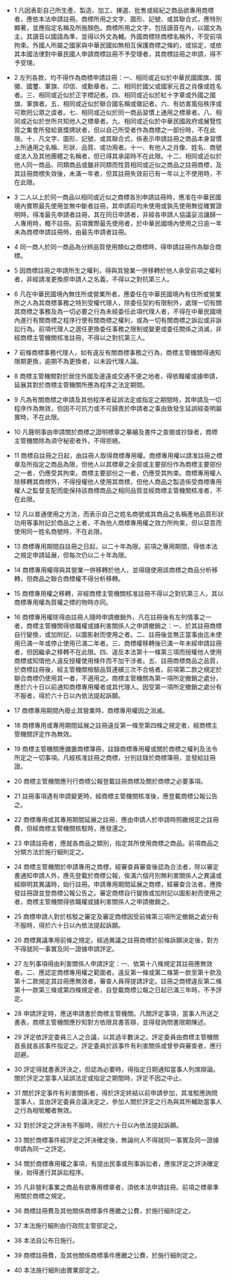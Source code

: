 * 1 凡因表彰自己所生產、製造、加工、揀選、批售或經紀之商品欲專用商標者，應依本法申請註冊。商標所用之文字、圖形、記號、或其聯合式，應特別顯著，並應指定名稱及所施顏色。商標所用之文字，包括讀音在內，以國文為主，其讀音以國語為準，並得以外文為輔。外國商標除商標名稱外，不受前項拘束。外國人所屬之國家與中華民國如無相互保護商標之條約，或協定，或依其本國法律對中華民國人申請商標註冊不予受理者，其商標註冊之申請，得不予受理。

* 2 左列各款，均不得作為商標申請註冊：一、相同或近似於中華民國國旗、國徽、國璽、軍旗、印信、或勳章者。二、相同於國父或國家元首之肖像或姓名者。三、相同或近似於正字標記者。四、相同或近似於紅十字章或外國之國旗、軍旗者。五、相同或近似於聯合國名稱或徽記者。六、有妨害風俗秩序或可欺罔公眾之虞者。七、相同或近似於同一商品習慣上通用之標章者。八、相同或近似於世所共知他人之標章者。九、相同或近似於中華民國政府或展覽性質之集會所發給褒獎牌狀者，但以自己所受者作為商標之一部份時，不在此限。十、凡文字、圖形、記號、或其聯合式，係表示申請註冊之商品本身習慣上所通用之名稱、形狀、品質、或功用者。十一、有他人之肖像、姓名、商號或法人及其他團體之名稱者，但已得其承諾時不在此限。十二、相同或近似於他人同一商品、同類商品或雖非同類而性質相同或近似之商品之註冊商標，及其註冊商標失效後，未滿一年者，但其註冊失效前已有一年以上不使用時，不在此限。

* 3 二人以上於同一商品以相同或近似之商標各別申請註冊時，應准在中華民國境內實際最先使用並無中斷者註冊，其申請前均未使用或孰先使用無從確實證明時，得准最先申請者註冊，其在同日申請者，非經各申請人協議妥洽讓歸一人專用時，概不註冊。前項實際最先使用者，於中華民國境內使用之日逾一年未為商標申請註冊時，由最先申請者註冊。

* 4 同一商人於同一商品為分辨品質使用類似之商標時，得申請註冊作為聯合商標。

* 5 因商標註冊之申請所生之權利，得與其營業一併移轉於他人承受前項之權利者，非經請准更換原申請人之名義，不得以之對抗第三人。

* 6 凡在中華民國境內無住所或營業所者，應委任在中華民國境內有住所或營業所之人為其商標事務之特別受權代理人，除委任契約有限制外，處理一切有關其商標之事務及為一切必要之行為未經委任此項代理人者，不得在中華民國境內進行有關商標之程序行使有關商標之權利，或為一切有關商標之訴訟或非訴訟行為。前項代理人之選任更換委任事務之限制或變更或委任關係之消滅，非經商標主管機關核准註冊，不得以之對抗第三人。

* 7 前條商標事務代理人，如有違反有關商標事務之行為，商標主管機關得通知限期更換，逾期不為更換者，以未設代理人論。

* 8 商標主管機關對於居住外國及邊遠或交通不便之地者，得依職權或據申請，延展其對於商標主管機關所應為程序之法定期間。

* 9 凡為有關商標之申請及其他程序者延誤法定或指定之期間時，其申請及一切程序作為無效，但因不可抗力或不可歸責於申請者之事由致發生延誤經查明屬實時，不在此限。

* 10 凡聲明事由申請關於商標之證明標章之摹繪及書件之查閱或抄錄者，商標主管機關除為須守秘密者外，不得拒絕。

* 11 商標自註冊之日起，由註冊人取得商標專用權。商標專用權以請准註冊之標章及所指定之商品為限，但他人以其標章之全部或主要部份作為商標主要部份之一者，仍應受其拘束。商標主要部份之一者，仍應受其拘束。商標專用權人除移轉其商標外，不得授權他人使用其商標，但他人商品之製造係受商標專用權人之監督支配而能保持該商標商品之相同品質並經商標主管機關核准者，不在此限。

* 12 凡以普通使用之方法，而表示自己之姓名商號或其商品之名稱產地品質形狀功用等事附記於商品之上者，不為他人商標專用權之效力所拘束，但以惡意而使用同一姓名商號時，不在此限。

* 13 商標專用期間自註冊之日起，以二十年為限。前項之專用期間，得依本法之規定申請延展，但每次仍以二十年為限。

* 14 商標專用權得與其營業一併移轉於他人，並得隨使用該商標之商品分析移轉，但商品之聯合商標權不得分析移轉。

* 15 商標專用權之移轉，非經商標主管機關核准註冊不得以之對抗第三人，其以商標專用權為質權之標的物時亦同。

* 16 商標專用權除得由註冊人隨時申請撤銷外，凡在註冊後有左列情事之一者，商標主管機關得依職權或據利害關係人之申請撤銷之：一、於其註冊商標自行變換，或加附記，以圖影射而使用之者。二、註冊後並無正當事由迄未使用已滿一年或停止使用已滿二年者。三、商標權移轉後已滿一年未經申請註冊者，但因繼承之移轉不在此限。四、違反本法第十一條第三項而授權他人使用商標或知情他人違反授權使用條件而不加干涉者。五、註冊商標商品之品質，於商標註冊後，經主管機關檢驗品質連續三次不合格者。前項第二款之規定於聯合商標仍使用其一者，不適用之。商標主管機關為第一項所定撤銷之處分，應於六十日以前通知商標專用權者或其代理人。因受第一項所定撤銷之處分有不服者，得於六十日以內依法提起訴願。

* 17 商標專用期間內廢止其營業時，商標專用權因之消滅。

* 18 商標專用或專用期間延展之註冊違反第一條至第四條之規定者，經商標主管機關評定作為無效。

* 19 商標主管機關應備置商標簿冊，註錄商標專用權或關於商標之權利及法令所定之一切事項。凡經核准註冊之商標，分別註錄於商標簿冊，並發給註冊證。

* 20 商標主管機關應刊行商標公報登載註冊商標及關於商標之必要事項。

* 21 註冊事項遇有申請變更時，經商標主管機關核准後，應登載商標公報公告之。

* 22 商標專用或其專用期間延展之註冊，應由申請人於申請時照繳規定之註冊費，但經商標主管機關核駁時，應發還之。

* 23 申請註冊者，應就各商品之類別，指定其所使用商標之商品。前項商品之分類方法於施行細則定之。

* 24 商標主管機關於申請專用之商標，經審查員審查後認為合法者，除以審定書通知申請人外，應先登載於商標公報，俟滿六個月別無利害關係人之異議或經辯明其異議時，始行註冊。申請專用期間延展之商標，經審查合法者，應換發註冊證並登商標公報公告之。審定商標自行變換或加附記以圖影射而使用之者，商標主管機關得依職權或據利害關係人之申請撤銷之。

* 25 商標申請人對於核駁之審定及審定商標因受前條第三項所定撤銷之處分有不服時，得於六十日以內依法提起訴願。

* 26 商標異議準用前條之規定。經過異議之註冊商標於前條訴願決定後，對方不得就同一事實及同一證據申請評定。

* 27 左列事項得由利害關係人申請評定：一、依第十八條規定其註冊應無效者。二、應認定商標專用權之範圍者。違反第一條或第二條第一款至第十款及第十二款規定其註冊應無效者，審查人員得提請評定。註冊之商標違反第二條第十一款第三條或第四條規定者，自登載商標公報之日起已滿三年時，不予評定。

* 28 申請評定時，應送申請書於商標主管機關。凡關評定事項，當事人所送之書表，商標主管機關應抄知對方依限具書答辯，並得發詢問書限期陳述。

* 29 評定依評定委員三人之合議，以其過半數決之。評定委員由商標主管機關首長就各該事件指定之。評定委員於該事件有利害關係或曾參與審查者，應行迴避。

* 30 評定得就書表評決之，但認為必要時，得指定日期通知當事人列席辯論。關於評定之當事人延誤法定或指定之期間時，評定不因之中止。

* 31 關於評定事件有利害關係者，得於評定終結以前申請參加，其准駁應詢問當事人，並由評定委員合議決定之，參加人關於評定之行為與其所輔助當事人之行為相牴觸者無效。

* 32 對於評定之評決有不服時，得於六十日以內依法提起訴願。

* 33 關於商標事件經評定之評決確定後，無論何人不得就同一事實及同一證據申請為同一之評定。

* 34 關於商標專用權之事項，有提出民事或刑事訴訟者，應俟評定之評決確定後，始得進行其訴訟程序。

* 35 凡非營利事業之商品有欲專用標章者，須依本法申請註冊。前項之標章準用關於商標之規定。

* 36 商標註冊費及其他關係商標事件應繳之公費，於施行細則定之。

* 37 本法施行細則由行政院主管部定之。

* 38 本法自公布日施行。

* 39 商標註冊費，及其他關係商標事件應繳之公費，於施行細則定之。

* 40 本法施行細則由實業部定之。

